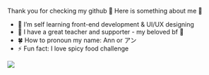 Thank you for checking my github 👋 Here is something about me 🤔
- 🌱 I’m self learning front-end development & UI/UX designing
- 🧑 I have a great teacher and supporter - my beloved bf 🏹
- 🍀 How to pronoun my name: Ann or アン
- ⚡ Fun fact: I love spicy food challenge

<img src="https://github-readme-stats.vercel.app/api?username=ananana3112&&show_icons=true&title_color=ffffff&icon_color=bb2acf&text_color=daf7dc&bg_color=151515">
